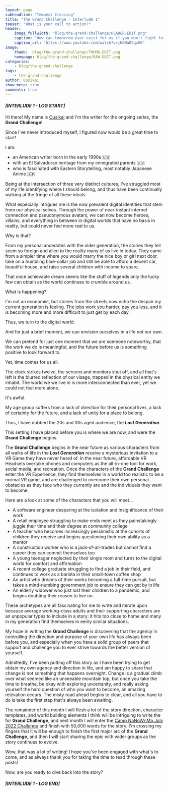 ```yaml
---
layout: page
subheadline: "Tempest Crossing"
title: "The Grand Challenge - Interlude 1"
teaser: "What is your call to action?"
header:
    image_fullwidth: "blog/the-grand-challenge/HEADER-EDIT.png"
    caption: "How can tomorrow ever exist for us if you won't fight for yourself today?"
    caption_url: "https://www.youtube.com/watch?v=jNGNaD5qx00"
image:
    thumb:  blog/the-grand-challenge/THUMB-EDIT.png
    homepage: blog/the-grand-challenge/RAW-EDIT.png
categories:
    - blog/the-grand-challenge
tags:
    - the-grand-challenge
author: Ousikai
show_meta: true
comments: true
---
```

#### ***[INTERLUDE 1 - LOG START]***
Hi there! My name is [Ousikai][1] and I'm the writer for the ongoing series, the **Grand Challenge**!

Since I've never introduced myself, I figured now would be a great time to start! 

I am:
* an American writer born in the early 1990s 🇺🇸 
* with an El Salvadoran heritage from my immigrated parents 🇸🇻 
* who is fascinated with Eastern Storytelling, most notably Japanese Anime 🇯🇵

Being at the intersection of three very distinct cultures, I've struggled most of my life identifying where I should belong, and thus have been continually walking at the fringe of all these ideals. 

What especially intrigues me is the now prevalent digital identities that stem from our physical selves. Through the power of near-instant internet connection and pseudonymous avatars, we can now become heroes, villains, and everything in between in digital worlds that have no basis in reality, but could never feel more real to us. 

Why is that? 

From my personal ancedotes with the older generation, the stories they tell seem so foreign and alien to the reality many of us live in today. They came from a simpler time where you would marry the nice boy or girl next door, take on a humbling blue-collar job and still be able to afford a decent car, beautiful house, and raise several children with income to spare. 

That once achievable dream seems like the stuff of legends only the lucky few can obtain as the world continues to crumble around us.

What is happening? 

I'm not an economist, but stories from the streets now echo the despair my current generation is feeling. The jobs work you harder, pay you less, and it is becoming more and more difficult to just get by each day.

Thus, we turn to the digital world.

And for just a brief moment, we can envision ourselves in a life not our own. 

We can pretend for just one moment that we are someone noteworthy, that the work we do is meaningful, and the future before us is something positive to look forward to. 

Yet, time comes for us all. 

The clock strikes twelve, the screens and monitors shut off, and all that's left is the blurred reflection of our visage, trapped in the physical entity we inhabit. The world we we live in is more interconnected than ever, yet we could not feel more alone.

It's awful.

My age group suffers from a lack of direction for their personal lives, a lack of certainty for the future, and a lack of unity for a place to belong.

Thus, I have dubbed the 20s and 30s aged audience, the ***Lost Generation***. 

This setting I have placed before you is where we are now, and were the **Grand Challenge** begins. 

The **Grand Challenge** begins in the near future as various characters from all walks of life in the ***Lost Generation*** receive a mysterious invitation to a VR Game they have never heard of. In the near future, affordable VR Headsets overtake phones and computers as the all-in-one tool for work, social media, and recreation. Once the characters of the **Grand Challenge** enter the VR Experience, they find themselves in a world too realistic to be a normal VR game, and are challenged to overcome their own personal obstacles as they face who they currently are and the individuals they want to become.

Here are a look at some of the characters that you will meet...
* A software engineer desparing at the isolation and insignificance of their work
* A retail employee struggling to make ends meet as they painstakingly juggle their time and their degree at community college
* A teacher who becomes increasingly pessimistic at the cohorts of children they receive and begins questioning their own ability as a mentor
* A construction worker who is a jack-of-all-trades but cannot find a career they can commit themselves too
* A young teenager neglected by their single mom and turns to the digital world for comfort and affirmation
* A recent college graduate struggling to find a job in their field, and continues to work as a barista in their small-town coffee shop
* An artist who dreams of their works becoming a full-time pursuit, but takes a mind-numbing government job to ensure they can get by in life
* An elderly widower who just lost their children to a pandemic, and begins doubting their reason to live on.

These archetypes are all fascinating for me to write and iterate upon because average working-class adults and their supporting characters are an unpopular  types to include in a story: it hits too close to home and many in my generation find themselves in eerily similar situations. 

My hope in writing the **Grand Challenge** is discovering that the agency in controlling the direction and purpose of your own life has always been before you, and especially when you have a solid group of peers that support and challenge you to ever strive towards the better version of yourself.

Admittedly, I've been putting off this story as I have been trying to get obtain my own agency and direction in life, and am happy to share that change is not something that happens overnight. Change is a gradual climb over what seemed like an unseeable mountain top, but once you take the time to breathe, be okay with exploring uncertanity, and really asking yourself the hard question of who you want to become, an amazing relevation occurs. The misty road ahead begins to clear, and all you have to do is take the first step that's always been awaiting. 

The remainder of this month I will flesh a lot of the story direction, character templates, and world building elements I think will be intriguing to write the for **Grand Challenge**, and next month I will enter the [Camp NaNoWriMo July 2022 Challenge][2] and finish with 50,000 words for the story. I'm crossing my fingers that it will be enough to finish the first major arc of the **Grand Challenge**, and then I will start sharing the epic with wider groups as the story continues to evolve.

Wow, that was a lot of writing! I hope you've  been engaged with what's to come, and as always thank you for taking the time to read through these posts! 

Now, are you ready to dive back into the story? 

#### ***[INTERLUDE 1 - LOG END]***

<!-- [1]: https://ousikai.keybase.pub/ -->
[1]: https://twitter.com/ousikai
[2]: https://nanowrimo.org/what-is-camp-nanowrimo